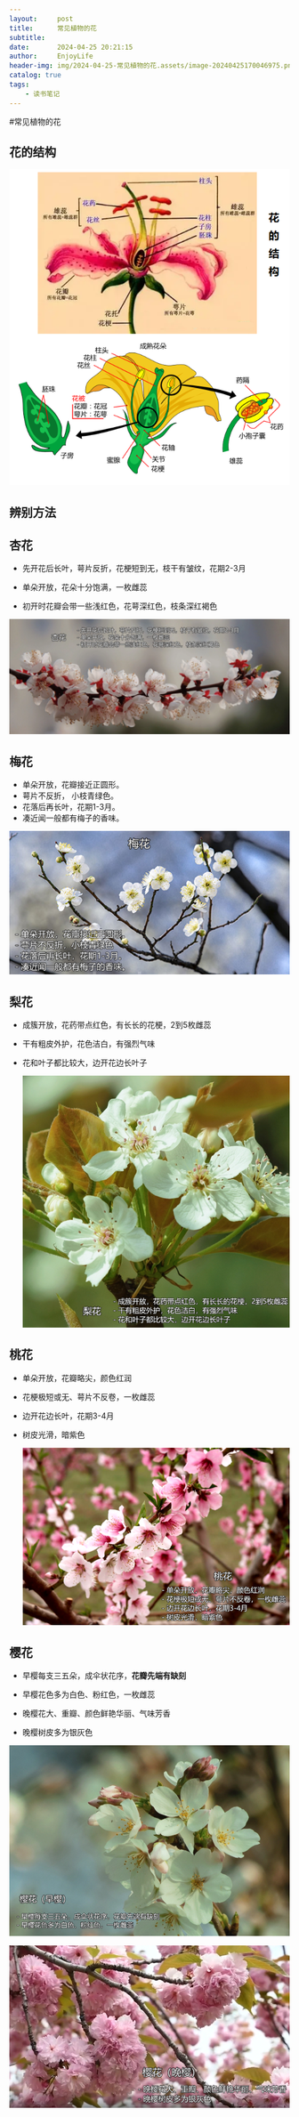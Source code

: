 ```yaml
---
layout:     post
title:      常见植物的花
subtitle:   
date:       2024-04-25 20:21:15
author:     EnjoyLife
header-img: img/2024-04-25-常见植物的花.assets/image-20240425170046975.png
catalog: true
tags:
    - 读书笔记
---
```


#常见植物的花

## 花的结构

![image-20240425170046975](./img/2024-04-25-常见植物的花.assets/image-20240425170046975.png)

## 辨别方法



## 杏花

- 先开花后长叶，萼片反折，花梗短到无，枝干有皱纹，花期2-3月

- 单朵开放，花朵十分饱满，一枚雌蕊

- 初开时花瓣会带一些浅红色，花萼深红色，枝条深红褐色


![image-20240425173048307](./img/2024-04-25-常见植物的花.assets/image-20240425173048307.png)

## 梅花

- 单朵开放，花瓣接近正圆形。
- 萼片不反折， 小枝青绿色。
- 花落后再长叶，花期1-3月。
- 凑近闻一般都有梅子的香味。

![image-20240425174624754](./img/2024-04-25-常见植物的花.assets/image-20240425174624754.png)



## 梨花

- 成簇开放，花药带点红色，有长长的花梗，2到5枚雌蕊

- 干有粗皮外护，花色洁白，有强烈气味

- 花和叶子都比较大，边开花边长叶子

  ![image-20240425180444858](./img/2024-04-25-常见植物的花.assets/image-20240425180444858.png)

## 桃花

- 单朵开放，花瓣略尖，颜色红润

- 花梗极短或无、萼片不反卷，一枚雌蕊

- 边开花边长叶，花期3-4月 

- 树皮光滑，暗紫色

  ![image-20240425201024558](./img/2024-04-25-常见植物的花.assets/image-20240425201024558.png)



## 樱花

- 早樱每支三五朵，成伞状花序，**花瓣先端有缺刻**

- 早樱花色多为白色、粉红色，一枚雌蕊

- 晚樱花大、重瓣、颜色鲜艳华丽、气味芳香

- 晚樱树皮多为银灰色

![image-20240425192514809](./img/2024-04-25-常见植物的花.assets/image-20240425192514809.png)

![image-20240425193150888](./img/2024-04-25-常见植物的花.assets/image-20240425193150888.png)





